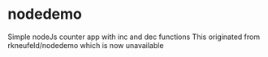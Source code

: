 # nodedemo
Simple nodeJs counter app with inc and dec functions
This originated from rkneufeld/nodedemo which is now unavailable

